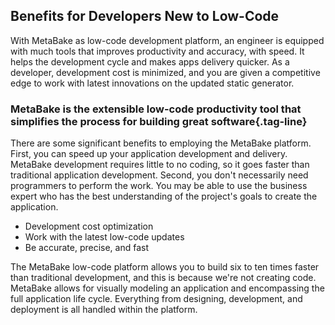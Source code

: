 ## Benefits for Developers New to Low-Code

With MetaBake as low-code development platform, an engineer is equipped with much tools that improves productivity and accuracy, with speed. It helps the development cycle and makes apps delivery quicker. As a developer, development cost is minimized, and you are given a competitive edge to work with latest innovations on the updated static generator.

### MetaBake is the extensible low-code productivity tool that simplifies the process for building great software{.tag-line}

There are some significant benefits to employing the MetaBake platform. First, you can speed up your application development and delivery. MetaBake development requires little to no coding, so it goes faster than traditional application development. Second, you don't necessarily need programmers to perform the work. You may be able to use the business expert who has the best understanding of the project's goals to create the application.

* Development cost optimization
* Work with the latest low-code updates
* Be accurate, precise, and fast

The MetaBake low-code platform allows you to build six to ten times faster than traditional development, and this is because we're not creating code. MetaBake allows for visually modeling an application and encompassing the full application life cycle. Everything from designing, development, and deployment is all handled within the platform.
